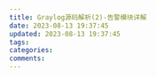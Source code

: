 ```yaml
---
title: Graylog源码解析(2)-告警模块详解
date: 2023-08-13 19:37:45
updated: 2023-08-13 19:37:45
tags:
categories:
comments:
---
```

<!-- more -->